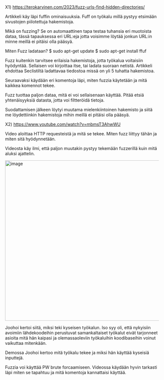 X1) https://terokarvinen.com/2023/fuzz-urls-find-hidden-directories/

Artikkeli käy läpi fuffin ominaisuuksia. Fuff on työkalu millä pystyy etsimään sivustojen piilotettuja hakemistoja. 

Mikä on fuzzing? Se on automaattinen tapa testaa tuhansia eri muotoista dataa, tässä tapauksessa eri URL:eja jotta voisimme löytää jonkun URL:in minne meillä ei pitäisi olla pääsyä. 

Miten Fuzz ladataan? 
$ sudo apt-get update
$ sudo apt-get install ffuf

Fuzz kuitenkin tarvitsee erilaisia hakemistoja, jotta työkalua voitaisiin hyödyntää. Sellaisen voi kirjoittaa itse, tai ladata suoraan netistä. Artikkeli ehdottaa Seclistiltä ladattavaa tiedostoa missä on yli 5 tuhatta hakemistoa. 

Seuraavaksi käydään eri komentoja läpi, miten fuzzia käytetään ja mitä kaikkea komennot tekee. 

Fuzz tuottaa paljon dataa, mitä ei voi sellaisenaan käyttää. Pitää etsiä yhtenäisyyksiä datasta, jotta voi filtteröidä tietoja. 

Suodattamisen jälkeen löytyi muutama mielenkiintoinen hakemisto ja siitä me löydettiinkin hakemistoja mihin meillä ei pitäisi olla pääsyä.

X2) https://www.youtube.com/watch?v=mbmsT3AhwWU

Video aloittaa HTTP requesteistä ja mitä se tekee. Miten fuzz liittyy tähän ja miten sitä hyödynnetään.

Videosta käy ilmi, että paljon muutakin pystyy tekemään fuzzerillä kuin mitä aluksi ajattelin. 

<img width="933" height="525" alt="image" src="https://github.com/user-attachments/assets/ff2b5469-eeeb-4c6e-b36a-d4668b4ffe32" />

Joohoi kertoi siitä, miksi teki kyseisen työkalun. Iso syy oli, että nykyisiin avoimiin lähdekoodeihin perustuvat samankaltaiset työkalut eivät tarjonneet asioita mitä hän kaipasi ja olemassaoleviin työkaluihin koodibaseihin voinut vaikuttaa mitenkään.

Demossa Joohoi kertoo mitä työkalu tekee ja miksi hän käyttää kyseisiä inputtejä.

Fuzzia voi käyttää PW brute forcaamiseen. Videossa käydään hyvin tarkasti läpi miten se tapahtuu ja mitä komentoja kannattaisi käyttää.





